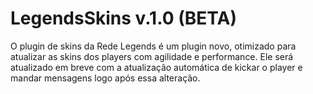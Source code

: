 # LegendsSkins v.1.0 (BETA)

<p>O plugin de skins da Rede Legends é um plugin novo, otimizado para atualizar as skins dos players com agilidade e performance. Ele será atualizado em breve com a atualização automática de kickar o player e mandar mensagens logo após essa alteração.</p>


 
